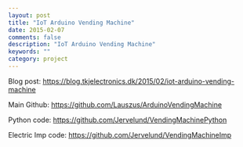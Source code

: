 ```yaml
---
layout: post
title: "IoT Arduino Vending Machine"
date: 2015-02-07
comments: false
description: "IoT Arduino Vending Machine"
keywords: ""
category: project
---
```


Blog post: <https://blog.tkjelectronics.dk/2015/02/iot-arduino-vending-machine>

Main Github: <https://github.com/Lauszus/ArduinoVendingMachine>

Python code: <https://github.com/Jervelund/VendingMachinePython>

Electric Imp code: <https://github.com/Jervelund/VendingMachineImp>

<!-- IOT Arduino Vending Machine  -->
<div class="youtube" id="gayukPKz96c"></div>
